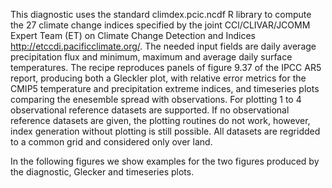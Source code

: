 This diagnostic uses the standard climdex.pcic.ncdf R library to compute the 27 climate change indices specified by the joint CCl/CLIVAR/JCOMM Expert Team (ET) on Climate Change Detection and Indices http://etccdi.pacificclimate.org/. The needed input fields are daily average precipitation flux and minimum, maximum and average daily surface temperatures. The recipe reproduces panels of figure 9.37 of the IPCC AR5 report, producing both a Gleckler plot, with relative error metrics for the CMIP5 temperature and precipitation extreme indices, and timeseries plots comparing the enesemble spread with observations. For plotting 1 to 4 observational reference datasets are supported. If no observational reference datasets are given, the plotting routines do not work, however, index generation without plotting is still possible. All datasets are regridded to a common grid and considered only over land.

In the following figures we show examples for the two figures produced by the diagnostic, Glecker and timeseries plots.

